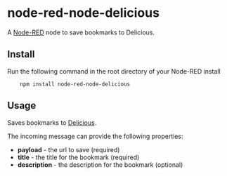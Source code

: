node-red-node-delicious
=======================

A <a href="http://nodered.org" target="_new">Node-RED</a> node to save bookmarks
to Delicious.

Install
-------

Run the following command in the root directory of your Node-RED install

        npm install node-red-node-delicious

Usage
-----

Saves bookmarks to <a target="_blank" href="http://delicious.com" target="_new">Delicious</a>.

The incoming message can provide the following properties:

  - **payload** - the url to save (required)
  - **title** - the title for the bookmark (required)
  - **description** - the description for the bookmark (optional)
